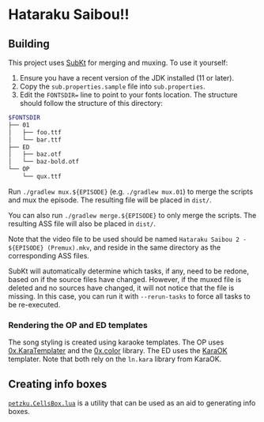 # Hataraku Saibou!!

## Building

This project uses [SubKt](https://github.com/Myaamori/SubKt) for merging and muxing. To use it yourself:

1. Ensure you have a recent version of the JDK installed (11 or later).
2. Copy the `sub.properties.sample` file into `sub.properties`.
3. Edit the `FONTSDIR=` line to point to your fonts location. The structure should follow the structure of this directory:

```bash
$FONTSDIR
├── 01
│   ├── foo.ttf
│   └── bar.ttf
├── ED
│   ├── baz.otf
│   └── baz-bold.otf
└── OP
    └── qux.ttf
```

Run `./gradlew mux.${EPISODE}` (e.g. `./gradlew mux.01`) to merge the scripts and mux the episode. The resulting file will be placed in `dist/`.

You can also run `./gradlew merge.${EPISODE}` to only merge the scripts. The resulting ASS file will also be placed in `dist/`.

Note that the video file to be used should be named `Hataraku Saibou 2 - ${EPISODE} (Premux).mkv`, and reside in the same directory as the corresponding ASS files.

SubKt will automatically determine which tasks, if any, need to be redone, based on if the source files have changed. However, if the muxed file is deleted and no sources have changed, it will not notice that the file is missing. In this case, you can run it with `--rerun-tasks` to force all tasks to be re-executed.

### Rendering the OP and ED templates

The song styling is created using karaoke templates. The OP uses [0x.KaraTemplater](https://github.com/The0x539/Aegisub-Scripts) and the [0x.color](https://gist.github.com/The0x539/4e887675fa8378ed0a9da6b6c5576143) library. The ED uses the [KaraOK](https://github.com/logarrhythmic/karaOK) templater. Note that both rely on the `ln.kara` library from KaraOK.

## Creating info boxes

[`petzku.CellsBox.lua`](https://github.com/petzku/Aegisub-Scripts/blob/cells-box/macros/petzku.CellsBox.lua) is a utility that can be used as an aid to generating info boxes.
